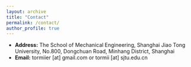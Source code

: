 ```yaml
---
layout: archive
title: "Contact"
permalink: /contact/
author_profile: true
---
```

* **Address:** The School of Mechanical Engineering, Shanghai Jiao Tong University,
No.800, Dongchuan Road, Minhang District, Shanghai
* **Email:** tormiier [at] gmail.com or tormii [at] sjtu.edu.cn
